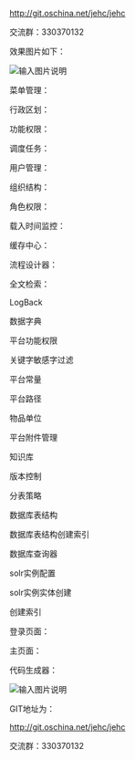 http://git.oschina.net/jehc/jehc

交流群：330370132

效果图片如下：

![输入图片说明](https://git.oschina.net/uploads/images/2017/0626/173834_f34c1315_1341290.png "在这里输入图片标题")

菜单管理：



行政区划：



功能权限：



调度任务：



用户管理：





组织结构：



角色权限：







载入时间监控：



缓存中心：



流程设计器：



全文检索：











LogBack



数据字典



平台功能权限



关键字敏感字过滤



平台常量



平台路径



物品单位



平台附件管理



知识库





版本控制



分表策略



数据库表结构



数据库表结构创建索引



数据库查询器



solr实例配置



solr实例实体创建



创建索引





登录页面：



主页面：



代码生成器：


![输入图片说明](https://git.oschina.net/uploads/images/2017/0626/173813_a8ce7cfc_1341290.png "在这里输入图片标题")

GIT地址为：

http://git.oschina.net/jehc/jehc

交流群：330370132

